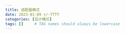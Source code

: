 ```yaml
---
title: 适配器模式
date: 2023-01-09 +/-TTTT
categories: [设计模式]
tags: []     # TAG names should always be lowercase
---
```





